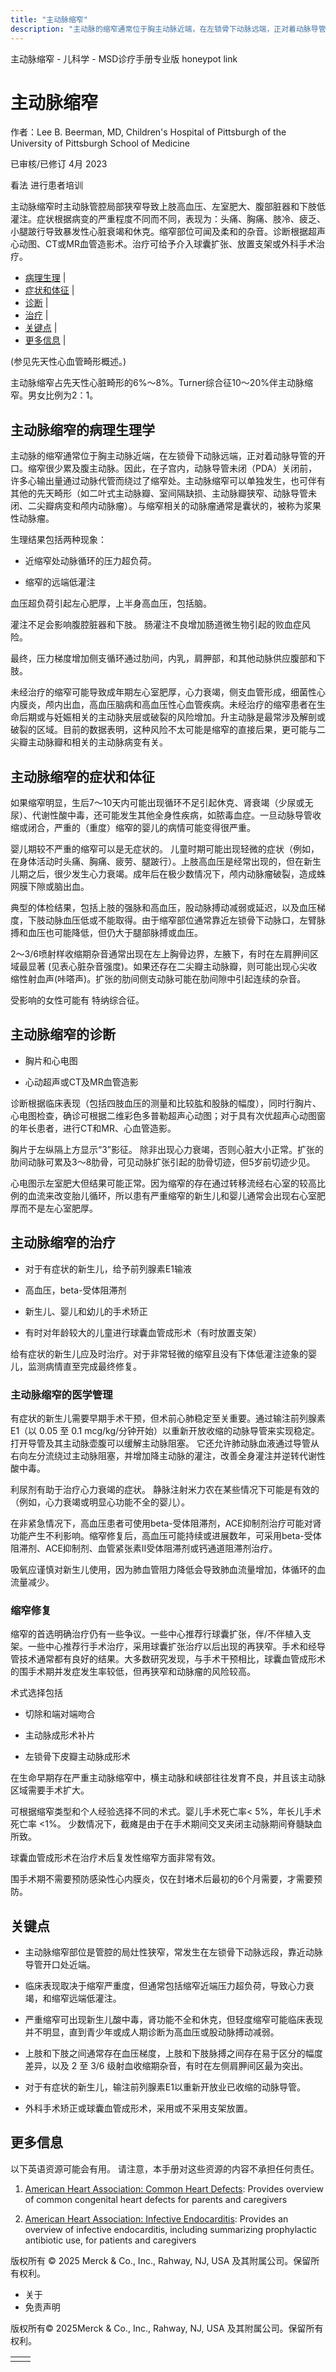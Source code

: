 ```yaml
---
title: "主动脉缩窄"
description: "主动脉的缩窄通常位于胸主动脉近端，在左锁骨下动脉远端，正对着动脉导管的开口。缩窄很少累及腹主动脉。因此，在子宫内，动脉导管未闭（PDA）关闭前，许多心输出量通过动脉代管而绕过了缩窄处。主动脉缩窄可以单独发生，也可伴有其他的先天畸形（如二叶式主动脉瓣、室间隔缺损、主动脉瓣狭窄、动脉导管未闭、二尖瓣病变和颅内动脉瘤）。与缩窄相关的动脉瘤通常是囊状的，被称为浆果性动脉瘤。"
---
```


﻿主动脉缩窄 \- 儿科学 \- MSD诊疗手册专业版 honeypot link

# 主动脉缩窄

作者：Lee B. Beerman, MD, Children's Hospital of Pittsburgh of the University of Pittsburgh School of
Medicine

已审核/已修订 4月 2023

看法 进行患者培训

主动脉缩窄时主动脉管腔局部狭窄导致上肢高血压、左室肥大、腹部脏器和下肢低灌注。症状根据病变的严重程度不同而不同，表现为：头痛、胸痛、肢冷、疲乏、小腿跛行导致暴发性心脏衰竭和休克。缩窄部位可闻及柔和的杂音。诊断根据超声心动图、CT或MR血管造影术。治疗可给予介入球囊扩张、放置支架或外科手术治疗。

- [病理生理](#病理生理_v1096480_zh) \|
- [症状和体征](#症状和体征_v1096485_zh) \|
- [诊断](#诊断_v1096493_zh) \|
- [治疗](#治疗_v1096504_zh) \|
- [关键点](#关键点_v11550759_zh) \|
- [更多信息](#更多信息_v50702511_zh) \|

(参见先天性心血管畸形概述。)

主动脉缩窄占先天性心脏畸形的6%～8%。Turner综合征10～20%伴主动脉缩窄。男女比例为2：1。

## 主动脉缩窄的病理生理学

主动脉的缩窄通常位于胸主动脉近端，在左锁骨下动脉远端，正对着动脉导管的开口。缩窄很少累及腹主动脉。因此，在子宫内，动脉导管未闭（PDA）关闭前，许多心输出量通过动脉代管而绕过了缩窄处。主动脉缩窄可以单独发生，也可伴有其他的先天畸形（如二叶式主动脉瓣、室间隔缺损、主动脉瓣狭窄、动脉导管未闭、二尖瓣病变和颅内动脉瘤）。与缩窄相关的动脉瘤通常是囊状的，被称为浆果性动脉瘤。

生理结果包括两种现象：

- 近缩窄处动脉循环的压力超负荷。

- 缩窄的远端低灌注


血压超负荷引起左心肥厚，上半身高血压，包括脑。

灌注不足会影响腹腔脏器和下肢。 肠灌注不良增加肠道微生物引起的败血症风险。

最终，压力梯度增加侧支循环通过肋间，内乳，肩胛部，和其他动脉供应腹部和下肢。

未经治疗的缩窄可能导致成年期左心室肥厚，心力衰竭，侧支血管形成，细菌性心内膜炎，颅内出血，高血压脑病和高血压性心血管疾病。未经治疗的缩窄患者在生命后期或与妊娠相关的主动脉夹层或破裂的风险增加。升主动脉是最常涉及解剖或破裂的区域。目前的数据表明，这种风险不太可能是缩窄的直接后果，更可能与二尖瓣主动脉瓣和相关的主动脉病变有关。

## 主动脉缩窄的症状和体征

如果缩窄明显，生后7～10天内可能出现循环不足引起休克、肾衰竭（少尿或无尿）、代谢性酸中毒，还可能发生其他全身性疾病，如脓毒血症。一旦动脉导管收缩或闭合，严重的（重度）缩窄的婴儿的病情可能变得很严重。

婴儿期较不严重的缩窄可以是无症状的。 儿童时期可能出现轻微的症状（例如，在身体活动时头痛、胸痛、疲劳、腿跛行）。上肢高血压是经常出现的，但在新生儿期之后，很少发生心力衰竭。成年后在极少数情况下，颅内动脉瘤破裂，造成蛛网膜下隙或脑出血。

典型的体检结果，包括上肢的强脉和高血压，股动脉搏动减弱或延迟，以及血压梯度，下肢动脉血压低或不能取得。由于缩窄部位通常靠近左锁骨下动脉口，左臂脉搏和血压也可能降低，但仍大于腿部脉搏或血压。

2〜3/6喷射样收缩期杂音通常出现在左上胸骨边界，左腋下，有时在左肩胛间区域最显著 (见表心脏杂音强度)。如果还存在二尖瓣主动脉瓣，则可能出现心尖收缩性射血声(咔嗒声)。扩张的肋间侧支动脉可能在肋间隙中引起连续的杂音。

受影响的女性可能有 特纳综合征。

## 主动脉缩窄的诊断

- 胸片和心电图

- 心动超声或CT及MR血管造影


诊断根据临床表现（包括四肢血压的测量和比较肱和股脉的幅度），同时行胸片、心电图检查，确诊可根据二维彩色多普勒超声心动图；对于具有次优超声心动图窗的年长患者，进行CT和MR、心血管造影。

胸片于左纵隔上方显示“3”影征。 除非出现心力衰竭，否则心脏大小正常。扩张的肋间动脉可累及3～8肋骨，可见动脉扩张引起的肋骨切迹，但5岁前切迹少见。

心电图示左室肥大但结果可能正常。因为缩窄的存在通过转移流经右心室的较高比例的血流来改变胎儿循环，所以患有严重缩窄的新生儿和婴儿通常会出现右心室肥厚而不是左心室肥厚。

## 主动脉缩窄的治疗

- 对于有症状的新生儿，给予前列腺素E1输液

- 高血压，beta-受体阻滞剂

- 新生儿、婴儿和幼儿的手术矫正

- 有时对年龄较大的儿童进行球囊血管成形术（有时放置支架）


给有症状的新生儿应及时治疗。对于非常轻微的缩窄且没有下体低灌注迹象的婴儿，监测病情直至完成最终修复。

### 主动脉缩窄的医学管理

有症状的新生儿需要早期手术干预，但术前心肺稳定至关重要。通过输注前列腺素 E1（以 0.05 至 0.1 mcg/kg/分钟开始）以重新开放收缩的动脉导管来实现稳定。打开导管及其主动脉壶腹可以缓解主动脉阻塞。 它还允许肺动脉血液通过导管从右向左分流绕过主动脉阻塞，并增加降主动脉的灌注，改善全身灌注并逆转代谢性酸中毒。

利尿剂有助于治疗心力衰竭的症状。 静脉注射米力农在某些情况下可能是有效的（例如，心力衰竭或明显心功能不全的婴儿）。

在非紧急情况下，高血压患者可使用beta-受体阻滞剂，ACE抑制剂治疗可能对肾功能产生不利影响。缩窄修复后，高血压可能持续或进展数年，可采用beta-受体阻滞剂、ACE抑制剂、血管紧张素Ⅱ受体阻滞剂或钙通道阻滞剂治疗。

吸氧应谨慎对新生儿使用，因为肺血管阻力降低会导致肺血流量增加，体循环的血流量减少。

### 缩窄修复

缩窄的首选明确治疗仍有一些争议。一些中心推荐行球囊扩张，伴/不伴植入支架。一些中心推荐行手术治疗，采用球囊扩张治疗以后出现的再狭窄。手术和经导管技术通常都有良好的结果。大多数研究发现，与手术干预相比，球囊血管成形术的围手术期并发症发生率较低，但再狭窄和动脉瘤的风险较高。

术式选择包括

- 切除和端对端吻合

- 主动脉成形术补片

- 左锁骨下皮瓣主动脉成形术


在生命早期存在严重主动脉缩窄中，横主动脉和峡部往往发育不良，并且该主动脉区域需要手术扩大。

可根据缩窄类型和个人经验选择不同的术式。婴儿手术死亡率< 5%，年长儿手术死亡率 <1%。 少数情况下，截瘫是由于在手术期间交叉夹闭主动脉期间脊髓缺血所致。

球囊血管成形术在治疗术后复发性缩窄方面非常有效。

围手术期不需要预防感染性心内膜炎，仅在封堵术后最初的6个月需要，才需要预防。

## 关键点

- 主动脉缩窄部位是管腔的局灶性狭窄，常发生在左锁骨下动脉远段，靠近动脉导管开口处近端。

- 临床表现取决于缩窄严重度，但通常包括缩窄近端压力超负荷，导致心力衰竭，和缩窄远端低灌注。

- 严重缩窄可出现新生儿酸中毒，肾功能不全和休克，但轻度缩窄可能临床表现并不明显，直到青少年或成人期诊断为高血压或股动脉搏动减弱。

- 上肢和下肢之间通常存在血压梯度，上肢和下肢脉搏之间存在易于区分的幅度差异，以及 2 至 3/6 级射血收缩期杂音，有时在左侧肩胛间区最为突出。

- 对于有症状的新生儿，输注前列腺素E1以重新开放业已收缩的动脉导管。

- 外科手术矫正或球囊血管成形术，采用或不采用支架放置。


## 更多信息

以下英语资源可能会有用。 请注意，本手册对这些资源的内容不承担任何责任。

1. [American Heart Association: Common Heart Defects](https://www.heart.org/en/health-topics/congenital-heart-defects/about-congenital-heart-defects/common-types-of-heart-defects): Provides overview of common congenital heart defects for parents and caregivers

2. [American Heart Association: Infective Endocarditis](https://www.heart.org/en/health-topics/infective-endocarditis): Provides an overview of infective endocarditis, including summarizing prophylactic antibiotic use, for patients and caregivers




版权所有 © 2025
Merck & Co., Inc., Rahway, NJ, USA 及其附属公司。保留所有权利。

- 关于
- 免责声明

版权所有© 2025Merck & Co., Inc., Rahway, NJ, USA 及其附属公司。保留所有权利。

|     |     |
| --- | --- |
|  |  |